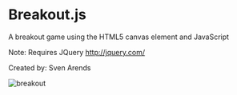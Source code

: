 # Breakout.js
A breakout game using the HTML5 canvas element and JavaScript

Note: Requires JQuery http://jquery.com/

Created by: Sven Arends

![breakout](https://cloud.githubusercontent.com/assets/11473832/9271213/a033bcfa-4278-11e5-93a9-1bb57717c4ae.png)
